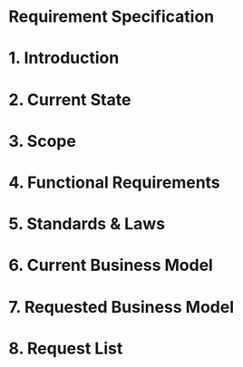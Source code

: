 # Requirement Specification


# 1. Introduction


# 2. Current State


# 3. Scope


# 4. Functional Requirements


# 5. Standards & Laws


# 6. Current Business Model


# 7. Requested Business Model


# 8. Request List

